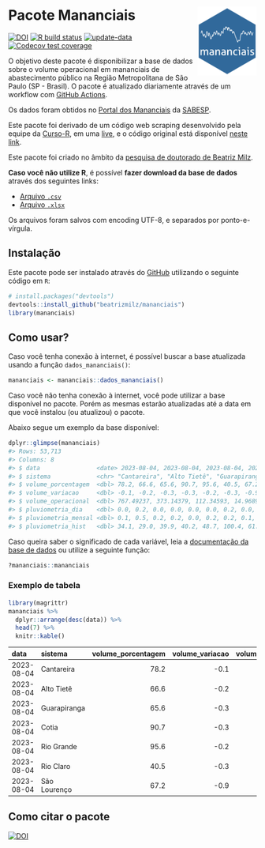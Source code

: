 
<!-- README.md is generated from README.Rmd. Please edit that file -->

# Pacote Mananciais <img src="man/figures/hexlogo.png" align="right" width = "120px"/>

<!-- badges: start -->

[![DOI](https://zenodo.org/badge/DOI/10.5281/zenodo.4733056.svg)](https://doi.org/10.5281/zenodo.4733056)
[![R build
status](https://github.com/beatrizmilz/mananciais/workflows/R-CMD-check/badge.svg)](https://github.com/beatrizmilz/mananciais/actions)
[![update-data](https://github.com/beatrizmilz/mananciais/actions/workflows/2-update_data.yaml/badge.svg)](https://github.com/beatrizmilz/mananciais/actions/workflows/2-update_data.yaml)
[![Codecov test
coverage](https://codecov.io/gh/beatrizmilz/mananciais/branch/master/graph/badge.svg)](https://codecov.io/gh/beatrizmilz/mananciais?branch=master)
<!-- badges: end -->

O objetivo deste pacote é disponibilizar a base de dados sobre o volume
operacional em mananciais de abastecimento público na Região
Metropolitana de São Paulo (SP - Brasil). O pacote é atualizado
diariamente através de um workflow com [GitHub
Actions](https://github.com/beatrizmilz/mananciais/actions).

Os dados foram obtidos no [Portal dos
Mananciais](http://mananciais.sabesp.com.br/Situacao) da
[SABESP](http://site.sabesp.com.br/site/Default.aspx).

Este pacote foi derivado de um código web scraping desenvolvido pela
equipe da [Curso-R](https://www.curso-r.com/), em uma
[live](https://youtu.be/jvZIxrMmOcQ), e o código original está
disponível [neste
link](https://github.com/curso-r/lives/blob/master/drafts/20200730_scraper_sabesp.R).

Este pacote foi criado no âmbito da [pesquisa de doutorado de Beatriz
Milz](https://beatrizmilz.github.io/tese/).

**Caso você não utilize R**, é possível **fazer download da base de
dados** através dos seguintes links:

- [Arquivo
  `.csv`](https://github.com/beatrizmilz/mananciais/raw/master/inst/extdata/mananciais.csv)
- [Arquivo
  `.xlsx`](https://github.com/beatrizmilz/mananciais/blob/master/inst/extdata/mananciais.xlsx?raw=true)

Os arquivos foram salvos com encoding UTF-8, e separados por
ponto-e-vírgula.

## Instalação

Este pacote pode ser instalado através do [GitHub](https://github.com/)
utilizando o seguinte código em `R`:

``` r
# install.packages("devtools")
devtools::install_github("beatrizmilz/mananciais")
library(mananciais)
```

## Como usar?

Caso você tenha conexão à internet, é possível buscar a base atualizada
usando a função `dados_mananciais()`:

``` r
mananciais <- mananciais::dados_mananciais() 
```

Caso você não tenha conexão à internet, você pode utilizar a base
disponível no pacote. Porém as mesmas estarão atualizadas até a data em
que você instalou (ou atualizou) o pacote.

Abaixo segue um exemplo da base disponível:

``` r
dplyr::glimpse(mananciais)
#> Rows: 53,713
#> Columns: 8
#> $ data                <date> 2023-08-04, 2023-08-04, 2023-08-04, 2023-08-04, 2…
#> $ sistema             <chr> "Cantareira", "Alto Tietê", "Guarapiranga", "Cotia…
#> $ volume_porcentagem  <dbl> 78.2, 66.6, 65.6, 90.7, 95.6, 40.5, 67.2, 78.3, 66…
#> $ volume_variacao     <dbl> -0.1, -0.2, -0.3, -0.3, -0.2, -0.3, -0.9, -0.2, -0…
#> $ volume_operacional  <dbl> 767.49237, 373.14379, 112.34593, 14.96893, 107.288…
#> $ pluviometria_dia    <dbl> 0.0, 0.2, 0.0, 0.0, 0.0, 0.0, 0.2, 0.0, 0.2, 0.2, …
#> $ pluviometria_mensal <dbl> 0.1, 0.5, 0.2, 0.2, 0.0, 0.2, 0.2, 0.1, 0.3, 0.2, …
#> $ pluviometria_hist   <dbl> 34.1, 29.0, 39.9, 40.2, 48.7, 100.4, 61.3, 34.1, 2…
```

Caso queira saber o significado de cada variável, leia a [documentação
da base de
dados](https://beatrizmilz.github.io/mananciais/reference/mananciais.html)
ou utilize a seguinte função:

``` r
?mananciais::mananciais
```

### Exemplo de tabela

``` r
library(magrittr)
mananciais %>% 
  dplyr::arrange(desc(data)) %>% 
  head(7) %>%
  knitr::kable()
```

| data       | sistema      | volume_porcentagem | volume_variacao | volume_operacional | pluviometria_dia | pluviometria_mensal | pluviometria_hist |
|:-----------|:-------------|-------------------:|----------------:|-------------------:|-----------------:|--------------------:|------------------:|
| 2023-08-04 | Cantareira   |               78.2 |            -0.1 |          767.49237 |              0.0 |                 0.1 |              34.1 |
| 2023-08-04 | Alto Tietê   |               66.6 |            -0.2 |          373.14379 |              0.2 |                 0.5 |              29.0 |
| 2023-08-04 | Guarapiranga |               65.6 |            -0.3 |          112.34593 |              0.0 |                 0.2 |              39.9 |
| 2023-08-04 | Cotia        |               90.7 |            -0.3 |           14.96893 |              0.0 |                 0.2 |              40.2 |
| 2023-08-04 | Rio Grande   |               95.6 |            -0.2 |          107.28871 |              0.0 |                 0.0 |              48.7 |
| 2023-08-04 | Rio Claro    |               40.5 |            -0.3 |            5.53504 |              0.0 |                 0.2 |             100.4 |
| 2023-08-04 | São Lourenço |               67.2 |            -0.9 |           59.72155 |              0.2 |                 0.2 |              61.3 |

## Como citar o pacote

[![DOI](https://zenodo.org/badge/DOI/10.5281/zenodo.4733056.svg)](https://doi.org/10.5281/zenodo.4733056)
